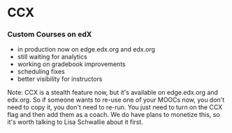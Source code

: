<br />

# CCX
### Custom Courses on edX

* in production now on edge.edx.org and edx.org
* still waiting for analytics
* working on gradebook improvements
* scheduling fixes
* better visibility for instructors

Note: CCX is a stealth feature now, but it's available on edge.edx.org and 
edx.org. So if someone wants to re-use one of your MOOCs now, you don't need to
copy it, you don't need to re-run. You just need to turn on the CCX flag and
then add them as a coach. We do have plans to monetize this, so it's worth 
talking to Lisa Schwallie about it first. 

